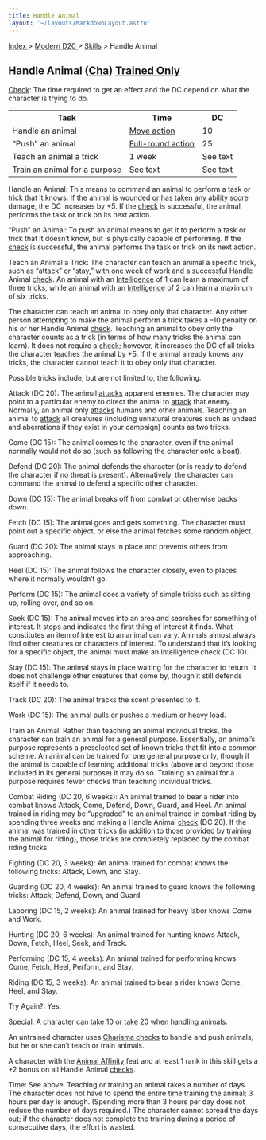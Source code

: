 ```yaml
---
title: Handle Animal
layout: '~/layouts/MarkdownLayout.astro'
---
```


[ Index ](/) > [ Modern D20 ](/modern.d20.srd) > [Skills](/modern.d20.srd/skills) > Handle Animal

## Handle Animal ([Cha](/modern.d20.srd/basics/ability.scores)) [Trained Only](/modern.d20.srd/skills/skill.basics)

[Check](/modern.d20.srd/skills/skill.basics): The time required to
get an effect and the DC depend on what the character is trying to do.


<table> <tr><th>Task</th> <th>Time</th> <th>DC</th> </tr> <tr><td> Handle an animal</td><td> <a href="/modern.d20.srd/combat/move.actions">Move action</a></td> <td> 10 </td></tr> <tr class="shaded"><td> “Push” an animal</td><td> <a href="/modern.d20.srd/combat/full.round.actions">Full-round action</a></td> <td> 25 </td></tr> <tr><td> Teach an animal a trick</td><td> 1 week</td><td> See text </td></tr> <tr class="shaded"><td> Train an animal for a purpose</td><td> See text</td><td> See text </td></tr> </table>



Handle an Animal: This means to command an animal to perform a task or trick
that it knows. If the animal is wounded or has taken any [ability score](/modern.d20.srd/basics/ability.scores) damage, the DC increases by +5.
If the [check](/modern.d20.srd/skills/skill.basics) is successful,
the animal performs the task or trick on its next action.

“Push” an Animal: To push an animal means to get it to perform a task or trick
that it doesn’t know, but is physically capable of performing. If the
[check](/modern.d20.srd/skills/skill.basics) is successful, the
animal performs the task or trick on its next action.

Teach an Animal a Trick: The character can teach an animal a specific trick,
such as “attack” or “stay,” with one week of work and a successful Handle
Animal [check](/modern.d20.srd/skills/skill.basics). An animal with
an [Intelligence](/modern.d20.srd/basics/ability.scores) of 1 can learn a
maximum of three tricks, while an animal with an
[Intelligence](/modern.d20.srd/basics/ability.scores) of 2 can learn a maximum
of six tricks.

The character can teach an animal to obey only that character. Any other
person attempting to make the animal perform a trick takes a –10 penalty on
his or her Handle Animal
[check](/modern.d20.srd/skills/skill.basics). Teaching an animal to
obey only the character counts as a trick (in terms of how many tricks the
animal can learn). It does not require a
[check](/modern.d20.srd/skills/skill.basics); however, it increases
the DC of all tricks the character teaches the animal by +5. If the animal
already knows any tricks, the character cannot teach it to obey only that
character.

Possible tricks include, but are not limited to, the following.

Attack (DC 20): The animal [attacks](/modern.d20.srd/combat/attack.roll)
apparent enemies. The character may point to a particular enemy to direct the
animal to [attack](/modern.d20.srd/combat/attack.roll) that enemy. Normally,
an animal only [attacks](/modern.d20.srd/combat/attack.roll) humans and other
animals. Teaching an animal to [attack](/modern.d20.srd/combat/attack.roll)
all creatures (including unnatural creatures such as undead and aberrations if
they exist in your campaign) counts as two tricks.

Come (DC 15): The animal comes to the character, even if the animal normally
would not do so (such as following the character onto a boat).

Defend (DC 20): The animal defends the character (or is ready to defend the
character if no threat is present). Alternatively, the character can command
the animal to defend a specific other character.

Down (DC 15): The animal breaks off from combat or otherwise backs down.

Fetch (DC 15): The animal goes and gets something. The character must point
out a specific object, or else the animal fetches some random object.

Guard (DC 20): The animal stays in place and prevents others from approaching.

Heel (DC 15): The animal follows the character closely, even to places where
it normally wouldn’t go.

Perform (DC 15): The animal does a variety of simple tricks such as sitting
up, rolling over, and so on.

Seek (DC 15): The animal moves into an area and searches for something of
interest. It stops and indicates the first thing of interest it finds. What
constitutes an item of interest to an animal can vary. Animals almost always
find other creatures or characters of interest. To understand that it’s
looking for a specific object, the animal must make an Intelligence check (DC
10).

Stay (DC 15): The animal stays in place waiting for the character to return.
It does not challenge other creatures that come by, though it still defends
itself if it needs to.

Track (DC 20): The animal tracks the scent presented to it.

Work (DC 15): The animal pulls or pushes a medium or heavy load.

Train an Animal: Rather than teaching an animal individual tricks, the
character can train an animal for a general purpose. Essentially, an animal’s
purpose represents a preselected set of known tricks that fit into a common
scheme. An animal can be trained for one general purpose only, though if the
animal is capable of learning additional tricks (above and beyond those
included in its general purpose) it may do so. Training an animal for a
purpose requires fewer checks than teaching individual tricks.

Combat Riding (DC 20, 6 weeks): An animal trained to bear a rider into combat
knows Attack, Come, Defend, Down, Guard, and Heel. An animal trained in riding
may be “upgraded” to an animal trained in combat riding by spending three
weeks and making a Handle Animal
[check](/modern.d20.srd/skills/skill.basics) (DC 20). If the animal
was trained in other tricks (in addition to those provided by training the
animal for riding), those tricks are completely replaced by the combat riding
tricks.

Fighting (DC 20, 3 weeks): An animal trained for combat knows the following
tricks: Attack, Down, and Stay.

Guarding (DC 20, 4 weeks): An animal trained to guard knows the following
tricks: Attack, Defend, Down, and Guard.

Laboring (DC 15, 2 weeks): An animal trained for heavy labor knows Come and
Work.

Hunting (DC 20, 6 weeks): An animal trained for hunting knows Attack, Down,
Fetch, Heel, Seek, and Track.

Performing (DC 15, 4 weeks): An animal trained for performing knows Come,
Fetch, Heel, Perform, and Stay.

Riding (DC 15; 3 weeks): An animal trained to bear a rider knows Come, Heel,
and Stay.

Try Again?: Yes.

Special: A character can [take 10](/modern.d20.srd/skills/skill.basics) or [take 20](/modern.d20.srd/skills/skill.basics) when handling animals.

An untrained character uses [Charisma checks](/modern.d20.srd/skills/skill.basics) to handle and push animals, but
he or she can’t teach or train animals.

A character with the [Animal Affinity](/modern.d20.srd/feats/animal.affinity)
feat and at least 1 rank in this skill gets a +2 bonus on all Handle Animal
[checks](/modern.d20.srd/skills/skill.basics).

Time: See above. Teaching or training an animal takes a number of days. The
character does not have to spend the entire time training the animal; 3 hours
per day is enough. (Spending more than 3 hours per day does not reduce the
number of days required.) The character cannot spread the days out; if the
character does not complete the training during a period of consecutive days,
the effort is wasted.

